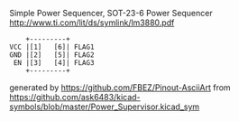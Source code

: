 Simple Power Sequencer, SOT-23-6
Power Sequencer
http://www.ti.com/lit/ds/symlink/lm3880.pdf


	    +---------+
	VCC |[1]   [6]| FLAG1
	GND |[2]   [5]| FLAG2
	 EN |[3]   [4]| FLAG3
	    +---------+


generated by https://github.com/FBEZ/Pinout-AsciiArt from https://github.com/ask6483/kicad-symbols/blob/master/Power_Supervisor.kicad_sym